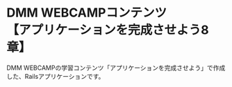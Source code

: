 # DMM WEBCAMPコンテンツ<br>【アプリケーションを完成させよう8章】
DMM WEBCAMPの学習コンテンツ「アプリケーションを完成させよう」で作成した、Railsアプリケーションです。